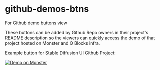 # github-demos-btns
For Github demo buttons view

These buttons can be added by Github Repo owners in their project's README description so the viewers can quickly access the demo of that project hosted on Monster and Q Blocks infra.

Example button for Stable Diffusion UI Github Project:

[![Demo on Monster](https://img.shields.io/badge/Monster%20API-Demo-red.svg?style=for-the-badge&labelColor=black)](https://sdui.monsterapi.ai/)

